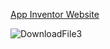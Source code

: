 

[App Inventor Website](https://appinventor.mit.edu/)

![DownloadFile3](https://github.com/LeoOuO/2023Mecanum_Car/assets/93064555/596860ca-6ae3-46ea-a1e0-93f1e4ab357f)



